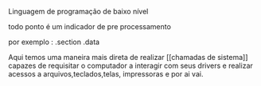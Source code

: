 Linguagem de programação de baixo nível


todo ponto é um indicador de pre processamento

por exemplo :  .section .data

Aqui temos uma maneira mais direta de realizar [[chamadas de sistema]] capazes de requisitar o computador a interagir com seus drivers e realizar acessos a arquivos,teclados,telas, impressoras e por ai vai.

